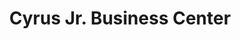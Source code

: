 ---
title: "Cyrus Jr. Business Center"
url: /monrovia/cyrus-jr-business-center/
shop: Elektronik
---